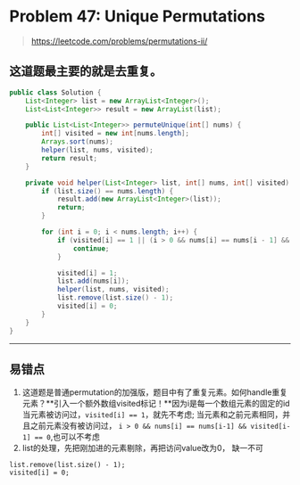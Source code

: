 # Problem 47: Unique Permutations 


> https://leetcode.com/problems/permutations-ii/

这道题最主要的就是去重复。
-----------------------------
```java
public class Solution {
    List<Integer> list = new ArrayList<Integer>();
    List<List<Integer>> result = new ArrayList(list);

    public List<List<Integer>> permuteUnique(int[] nums) {
        int[] visited = new int[nums.length];
        Arrays.sort(nums);
        helper(list, nums, visited);
        return result;
    }

    private void helper(List<Integer> list, int[] nums, int[] visited) {
        if (list.size() == nums.length) {
            result.add(new ArrayList<Integer>(list));
            return;
        }

        for (int i = 0; i < nums.length; i++) {
            if (visited[i] == 1 || (i > 0 && nums[i] == nums[i - 1] && visited[i - 1] == 0)) {
                continue;
            }

            visited[i] = 1;
            list.add(nums[i]);
            helper(list, nums, visited);
            list.remove(list.size() - 1);
            visited[i] = 0;
        }
    }
}
```
-------------------------

## 易错点
1. 这道题是普通permutation的加强版，题目中有了重复元素。如何handle重复元素？**引入一个额外数组visited标记！**因为i是每一个数组元素的固定的id
当元素被访问过，```visited[i] == 1```，就先不考虑;
当元素和之前元素相同，并且之前元素没有被访问过， ```i > 0 && nums[i] == nums[i-1] && visited[i-1] == 0```,也可以不考虑
2. list的处理，先把刚加进的元素剔除，再把访问value改为0， 缺一不可
```
list.remove(list.size() - 1);
visited[i] = 0;
```



